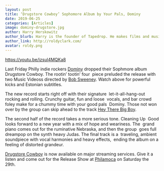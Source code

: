```yaml
---
layout: post
title: ‘Drugstore Cowboy’ Sophomore Album by Your Pals, Dominy
date: 2019-06-25
categories: [Articles]
image: dominy-drugstore.jpg
author: Harry Herskowitz
author_blurb: Harry is the founder of Tapedrop. He makes films and music under the alias Roldy Clark.
author_link: http://roldyclark.com/
avatar: roldy.png
---
```


https://youtu.be/izsul4MQKa8

Last Friday Philly indie rockers [Dominy](http://instagram.com/dominy_music) dropped their Sophmore album Drugstore Cowboy. The rootin’ tootin’ four  piece preluded the release with two Music Videoss directed by [Bob Sweeney](https://www.instagram.com/sweeneybob/?hl=en). Watch above for powerful kicks and Estonian subtitles.

The new record starts right off with their signature  let-it-all-hang-out rocking and rolling. Crunchy guitar, fun and loose  vocals, and bar crowd foley make for a chummy time with your good pals  Dominy. Those not won over by the group can skip ahead to the track [Hey There Big Boy](https://www.youtube.com/watch?v=yqo5NxfzhiY).

The second half of the record takes a more serious tone. Cleaning Up  Good looks forward to a new year with a mix of hope and weariness. The  grand piano comes out for the ruminative Nebraska, and then the group  goes full dreampop on the synth heavy Judas. The final track is a  traveling, ambient soundpiece with vocal harmonies and heavy effects,  ending the album on a feeling of distorted grandeur.

[Drugstore Cowboy](https://open.spotify.com/album/4gqBF11RQk0vwgRKNcIoTB) is now available on major streaming services. Give it a listen and come out for the Release Show at [Philamoca](http://www.ticketfly.com/event/1859192/) on Saturday the 29th.
